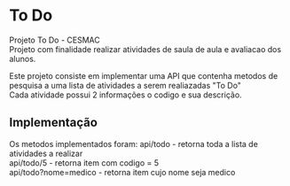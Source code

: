# To Do
Projeto To Do - CESMAC   
Projeto com finalidade realizar atividades de saula de aula e avaliacao dos alunos.

Este projeto consiste em implementar uma API que contenha metodos de pesquisa a uma lista de atividades a serem realiazadas "To Do"  
Cada atividade possui 2 informações o codigo e sua descrição.

## Implementação
Os metodos implementados foram:
  api/todo - retorna toda a lista de atividades a realizar  
  api/todo/5 - retorna item com codigo = 5  
  api/todo?nome=medico - retorna item cujo nome seja medico  
